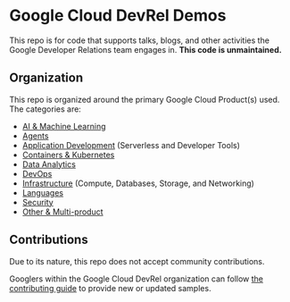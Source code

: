 # Google Cloud DevRel Demos

This repo is for code that supports talks, blogs, and other activities the Google Developer Relations team engages in. **This code is unmaintained.** 

## Organization

This repo is organized around the primary Google Cloud Product(s) used. The categories are:

* [AI & Machine Learning](/ai-ml)
* [Agents](/agents) 
* [Application Development](/app-dev) (Serverless and Developer Tools)
* [Containers & Kubernetes](/containers)
* [Data Analytics](/data-analytics)
* [DevOps](/devops)
* [Infrastructure](/infrastructure) (Compute, Databases, Storage, and Networking)
* [Languages](/languages)
* [Security](/security)
* [Other & Multi-product](/other)

## Contributions

Due to its nature, this repo does not accept community contributions.

Googlers within the Google Cloud DevRel organization can follow [the contributing guide](/.github/CONTRIBUTING.md) to provide new or updated samples.
